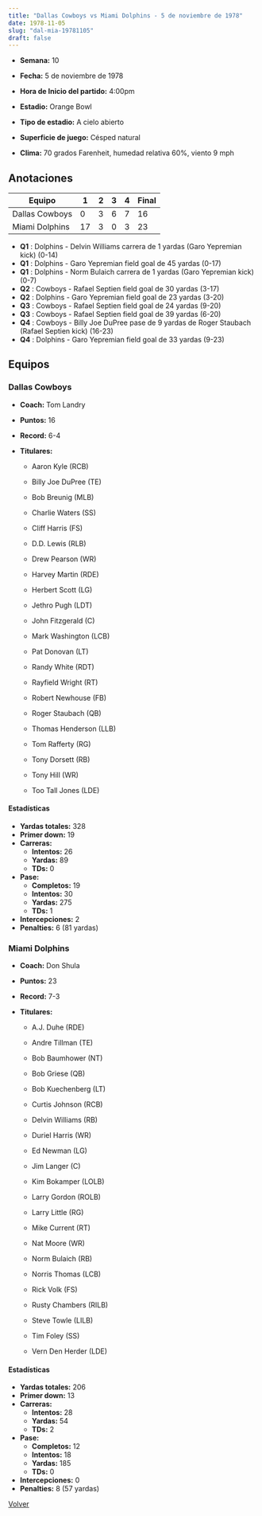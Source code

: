 ```yaml
---
title: "Dallas Cowboys vs Miami Dolphins - 5 de noviembre de 1978"
date: 1978-11-05
slug: "dal-mia-19781105"
draft: false
---
```


* **Semana:** 10
* **Fecha:** 5 de noviembre de 1978

* **Hora de Inicio del partido:** 4:00pm
* **Estadio:** Orange Bowl
* **Tipo de estadio:** A cielo abierto
* **Superficie de juego:** Césped natural
* **Clima:** 70 grados Farenheit, humedad relativa 60%, viento 9 mph





## Anotaciones
| Equipo | 1 | 2 | 3 | 4 | Final |
|--------|---|---|---|---|-------|
| Dallas Cowboys  | 0 | 3 | 6 | 7  | 16 |
| Miami Dolphins  | 17 | 3 | 0 | 3  | 23 |
* **Q1** : Dolphins - Delvin Williams carrera de 1 yardas (Garo Yepremian kick) (0-14)
* **Q1** : Dolphins - Garo Yepremian field goal de 45 yardas (0-17)
* **Q1** : Dolphins - Norm Bulaich carrera de 1 yardas (Garo Yepremian kick) (0-7)
* **Q2** : Cowboys - Rafael Septien field goal de 30 yardas (3-17)
* **Q2** : Dolphins - Garo Yepremian field goal de 23 yardas (3-20)
* **Q3** : Cowboys - Rafael Septien field goal de 24 yardas (9-20)
* **Q3** : Cowboys - Rafael Septien field goal de 39 yardas (6-20)
* **Q4** : Cowboys - Billy Joe DuPree pase de 9 yardas de Roger Staubach (Rafael Septien kick) (16-23)
* **Q4** : Dolphins - Garo Yepremian field goal de 33 yardas (9-23)


## Equipos


### Dallas Cowboys
* **Coach:** Tom Landry
* **Puntos:** 16
* **Record:** 6-4
* **Titulares:** 

  * Aaron Kyle (RCB) 

  * Billy Joe DuPree (TE) 

  * Bob Breunig (MLB) 

  * Charlie Waters (SS) 

  * Cliff Harris (FS) 

  * D.D. Lewis (RLB) 

  * Drew Pearson (WR) 

  * Harvey Martin (RDE) 

  * Herbert Scott (LG) 

  * Jethro Pugh (LDT) 

  * John Fitzgerald (C) 

  * Mark Washington (LCB) 

  * Pat Donovan (LT) 

  * Randy White (RDT) 

  * Rayfield Wright (RT) 

  * Robert Newhouse (FB) 

  * Roger Staubach (QB) 

  * Thomas Henderson (LLB) 

  * Tom Rafferty (RG) 

  * Tony Dorsett (RB) 

  * Tony Hill (WR) 

  * Too Tall Jones (LDE) 

#### Estadísticas
* **Yardas totales:** 328
* **Primer down:** 19
* **Carreras:**
  * **Intentos:** 26
  * **Yardas:** 89
  * **TDs:** 0
* **Pase:**
  * **Completos:** 19
  * **Intentos:** 30
  * **Yardas:** 275
  * **TDs:** 1
* **Intercepciones:** 2
* **Penalties:** 6 (81 yardas)

### Miami Dolphins
* **Coach:** Don Shula
* **Puntos:** 23
* **Record:** 7-3
* **Titulares:** 

  * A.J. Duhe (RDE) 

  * Andre Tillman (TE) 

  * Bob Baumhower (NT) 

  * Bob Griese (QB) 

  * Bob Kuechenberg (LT) 

  * Curtis Johnson (RCB) 

  * Delvin Williams (RB) 

  * Duriel Harris (WR) 

  * Ed Newman (LG) 

  * Jim Langer (C) 

  * Kim Bokamper (LOLB) 

  * Larry Gordon (ROLB) 

  * Larry Little (RG) 

  * Mike Current (RT) 

  * Nat Moore (WR) 

  * Norm Bulaich (RB) 

  * Norris Thomas (LCB) 

  * Rick Volk (FS) 

  * Rusty Chambers (RILB) 

  * Steve Towle (LILB) 

  * Tim Foley (SS) 

  * Vern Den Herder (LDE) 

#### Estadísticas
* **Yardas totales:** 206
* **Primer down:** 13
* **Carreras:**
  * **Intentos:** 28
  * **Yardas:** 54
  * **TDs:** 2
* **Pase:**
  * **Completos:** 12
  * **Intentos:** 18
  * **Yardas:** 185
  * **TDs:** 0
* **Intercepciones:** 0
* **Penalties:** 8 (57 yardas)


[Volver](/historia/1978)
